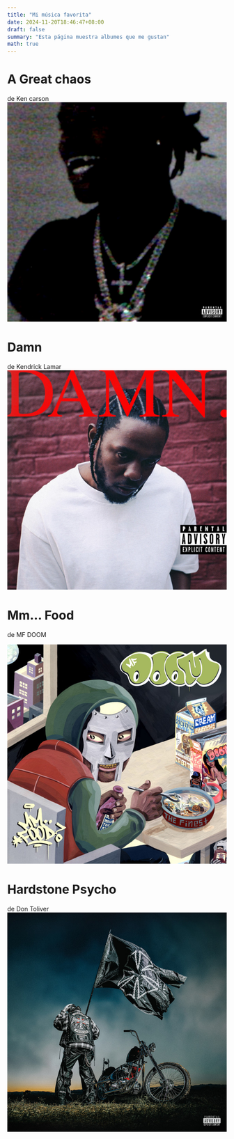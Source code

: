 ```yaml
---
title: "Mi música favorita"
date: 2024-11-20T18:46:47+08:00
draft: false
summary: "Esta página muestra albumes que me gustan"
math: true
---
```

# A Great chaos
de Ken carson
![A Great Chaos](aGreatChaos.png)
# Damn
de Kendrick Lamar
![Damn](Damn.png)

# Mm... Food
de MF DOOM

![mmFood](mmFood.png)

# Hardstone Psycho
de Don Toliver
![HardstonePsycho](hardstonePsycho.png)
